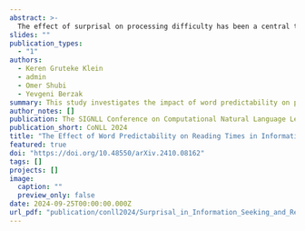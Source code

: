```yaml
---
abstract: >-
  The effect of surprisal on processing difficulty has been a central topic of investigation in psycholinguistics. Here, we use eyetracking data to examine three language processing regimes that are common in daily life but have not been addressed with respect to this question: information seeking, repeated processing, and the combination of the two. Using standard regime-agnostic surprisal estimates we find that the prediction of surprisal theory regarding the presence of a linear effect of surprisal on processing times, extends to these regimes. However, when using surprisal estimates from regime-specific contexts that match the contexts and tasks given to humans, we find that in information seeking, such estimates do not improve the predictive power of processing times compared to standard surprisals. Further, regime-specific contexts yield near zero surprisal estimates with no predictive power for processing times in repeated reading. These findings point to misalignments of task and memory representations between humans and current language models, and question the extent to which such models can be used for estimating cognitively relevant quantities. We further discuss theoretical challenges posed by these results.
slides: ""
publication_types:
  - "1"
authors:
  - Keren Gruteke Klein
  - admin
  - Omer Shubi
  - Yevgeni Berzak
summary: This study investigates the impact of word predictability on processing difficulty in different reading contexts, including information seeking and repeated processing. While general predictions about the relationship between word predictability and processing time hold, specific contexts reveal discrepancies with surprisal theory, indicating potential misalignments between human cognitive mechanisms and existing language models.
author_notes: []
publication: The SIGNLL Conference on Computational Natural Language Learning (CoNLL) 2024
publication_short: CoNLL 2024
title: "The Effect of Word Predictability on Reading Times in Information Seeking and Repeated Reading"
featured: true
doi: "https://doi.org/10.48550/arXiv.2410.08162"
tags: []
projects: []
image:
  caption: ""
  preview_only: false
date: 2024-09-25T00:00:00.000Z
url_pdf: "publication/conll2024/Surprisal_in_Information_Seeking_and_Repeated_Reading.pdf"
---
```

